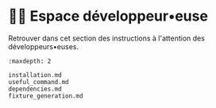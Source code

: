 # 👩‍💻 Espace développeur•euse

Retrouver dans cet section des instructions à l'attention des développeurs•euses.

```{toctree}
:maxdepth: 2

installation.md
useful_command.md
dependencies.md
fixture_generation.md
```
